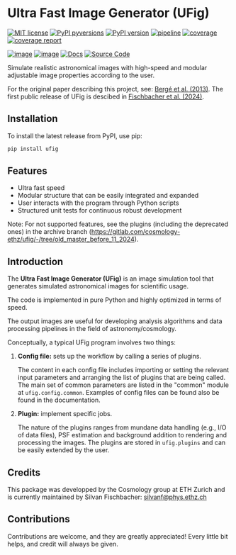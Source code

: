 # Ultra Fast Image Generator (UFig)

[![MIT license](https://img.shields.io/badge/License-MIT-blue.svg)](https://lbesson.mit-license.org/)
[![PyPI pyversions](https://img.shields.io/pypi/pyversions/ufig.svg)](https://pypi.python.org/pypi/ufig/)
[![PyPI version](https://badge.fury.io/py/ufig.svg)](https://badge.fury.io/py/ufig)
[![pipeline](https://gitlab.com/cosmology-ethz/ufig/badges/main/pipeline.svg)](https://gitlab.com/cosmology-ethz/ufig/-/pipelines)
[![coverage](https://gitlab.com/cosmology-ethz/ufig/badges/main/coverage.svg)](https://gitlab.com/cosmology-ethz/ufig)
<a href="https://cosmo-docs.phys.ethz.ch/ufig/htmlcov/index.html">
  <img src="https://img.shields.io/badge/coverage_report-green"
    alt="coverage report"/>
</a>

[![image](https://img.shields.io/badge/arXiv-1209.1200-B31B1B.svg?logo=arxiv&style=flat)](https://arxiv.org/abs/1209.1200)
[![image](https://img.shields.io/badge/arXiv-2412.08716-B31B1B.svg?logo=arxiv&style=flat)](https://arxiv.org/abs/2412.08716)
[![Docs](https://badgen.net/badge/icon/Documentation?icon=https://cdn.jsdelivr.net/npm/simple-icons@v13/icons/gitbook.svg&label)](https://cosmo-docs.phys.ethz.ch/ufig/)
[![Source Code](https://badgen.net/badge/icon/Source%20Code?icon=github&label)](https://gitlab.com/cosmology-ethz/ufig)

Simulate realistic astronomical images with high-speed and modular adjustable image properties according to the user.

For the original paper describing this project, see: [Bergé et al. (2013)](http://arxiv.org/abs/1209.1200).
The first public release of UFig is descibed in [Fischbacher et al. (2024)](https://arxiv.org/abs/2412.08716).

## Installation

To install the latest release from PyPI, use pip:

```bash
pip install ufig
```

## Features

- Ultra fast speed
- Modular structure that can be easily integrated and expanded
- User interacts with the program through Python scripts
- Structured unit tests for continuous robust development

Note: For not supported features, see the plugins (including the deprecated ones)
in the archive branch (https://gitlab.com/cosmology-ethz/ufig/-/tree/old_master_before_11_2024).

## Introduction

The **Ultra Fast Image Generator (UFig)** is an image simulation tool that generates simulated astronomical images for scientific usage.

The code is implemented in pure Python and highly optimized in terms of speed.

The output images are useful for developing analysis algorithms and data processing pipelines in the field of astronomy/cosmology.

Conceptually, a typical UFig program involves two things:

1. **Config file:** sets up the workflow by calling a series of plugins.

   The content in each config file includes importing or setting the relevant input parameters and arranging the list of plugins that are being called. The main set of common parameters are listed in the "common" module at `ufig.config.common`. Examples of config files can be found also be found in the documentation.

2. **Plugin:** implement specific jobs.

   The nature of the plugins ranges from mundane data handling (e.g., I/O of data files), PSF estimation and background addition to rendering and processing the images. The plugins are stored in `ufig.plugins` and can be easily extended by the user.


## Credits
This package was developped by the Cosmology group at ETH Zurich and is currently
maintained by Silvan Fischbacher: silvanf@phys.ethz.ch

## Contributions
Contributions are welcome, and they are greatly appreciated! Every
little bit helps, and credit will always be given.
